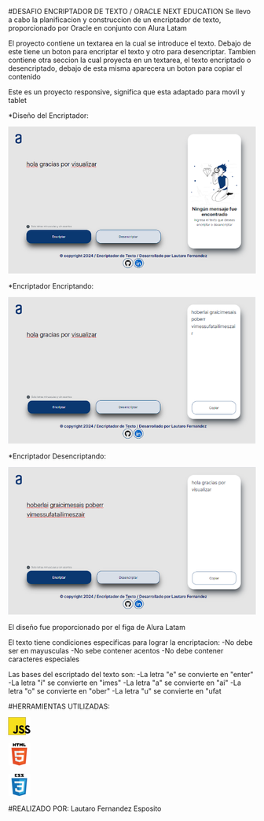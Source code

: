 #DESAFIO ENCRIPTADOR DE TEXTO / ORACLE NEXT EDUCATION
Se llevo a cabo la planificacion y construccion de un encriptador de texto, proporcionado por Oracle en conjunto con Alura Latam

El proyecto contiene un textarea en la cual se introduce el texto. Debajo de este tiene un boton para encriptar el texto y otro para desencriptar. Tambien contiene otra seccion la cual proyecta en un textarea, el texto encriptado o desencriptado, debajo de esta misma aparecera un boton para copiar el contenido

Este es un proyecto responsive, significa que esta adaptado para movil y tablet

*Diseño del Encriptador:

![Encriptador](./assets/encriptador-preview.png)

*Encriptador Encriptando:

![Encriptador](./assets/encriptador-encriptado.png)

*Encriptador Desencriptando:

![Encriptador](./assets/encriptador-desencriptado.png)

El diseño fue proporcionado por el figa de Alura Latam

El texto tiene condiciones especificas para lograr la encriptacion:
-No debe ser en mayusculas
-No sebe contener acentos
-No debe contener caracteres especiales

Las bases del escriptado del texto son:
-La letra "e" se convierte en "enter"
-La letra "i" se convierte en "imes"
-La letra "a" se convierte en "ai"
-La letra "o" se convierte en "ober"
-La letra "u" se convierte en "ufat

#HERRAMIENTAS UTILIZADAS:

![imagen](./assets/jss-logo.png)

![imagen](./assets/html5-logo.png)

![imagen](./assets/css-logo.png)

#REALIZADO POR:
Lautaro Fernandez Esposito
